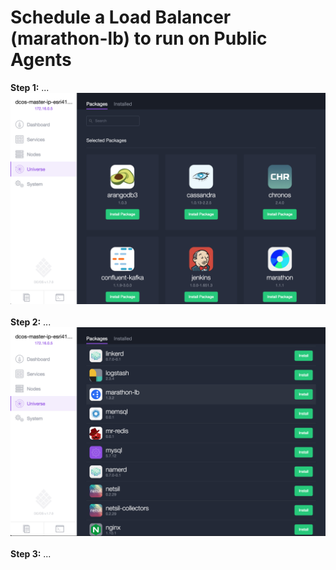 # Schedule a Load Balancer (marathon-lb) to run on Public Agents

<b>Step 1:</b> ...
<img src="../images/05-marathon-lb-setup/marathon-lb-01.png"/><br>
<br><b>Step 2:</b> ...
<img src="../images/05-marathon-lb-setup/marathon-lb-02.png"/><br>
<br><b>Step 3:</b> ...
